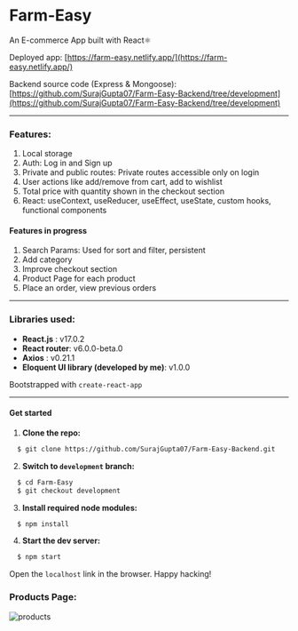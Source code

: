 # Farm-Easy
An E-commerce App built with React⚛

Deployed app: [https://farm-easy.netlify.app/](https://farm-easy.netlify.app/)    
    
Backend source code (Express & Mongoose): [https://github.com/SurajGupta07/Farm-Easy-Backend/tree/development](https://github.com/SurajGupta07/Farm-Easy-Backend/tree/development)

---
### Features:
1. Local storage
2. Auth: Log in and Sign up
3. Private and public routes: Private routes accessible only on login
4. User actions like add/remove from cart, add to wishlist
5. Total price with quantity shown in the checkout section
6. React: useContext, useReducer, useEffect, useState, custom hooks, functional components

#### Features in progress
1. Search Params: Used for sort and filter, persistent
3. Add category
4. Improve checkout section
5. Product Page for each product
7. Place an order, view previous orders
-----
### Libraries used: 
- **React.js** : v17.0.2
- **React router**: v6.0.0-beta.0
- **Axios** : v0.21.1
- **Eloquent UI library (developed by me)**: v1.0.0

Bootstrapped with `create-react-app`

---
#### Get started

1. **Clone the repo:**
```bash
  $ git clone https://github.com/SurajGupta07/Farm-Easy-Backend.git
```
2. **Switch to `development` branch:**
```bash
  $ cd Farm-Easy
  $ git checkout development
```
3. **Install required node modules:**
```bash
  $ npm install
```
4. **Start the dev server:**
```bash
  $ npm start
```
Open the `localhost` link in the browser.
Happy hacking!       

### Products Page:
![products](https://user-images.githubusercontent.com/48823022/130805349-0953863c-a46c-4280-a234-315a886a0cb9.png)

